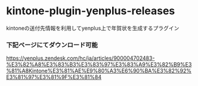 # kintone-plugin-yenplus-releases
kintoneの送付先情報を利用してyenplus上で年賀状を生成するプラグイン

### 下記ページにてダウンロード可能
https://yenplus.zendesk.com/hc/ja/articles/900004702483-%E3%82%A8%E3%83%B3%E3%83%97%E3%83%A9%E3%82%B9%E3%81%A8Kintone%E3%81%AE%E9%80%A3%E6%90%BA%E3%82%92%E3%81%97%E3%81%9F%E3%81%84
